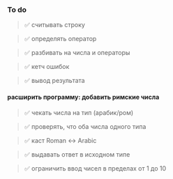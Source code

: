 ### To do

> ✅ считывать строку

> ✅ определять оператор

> ✅ разбивать на числа и операторы

> ✅ кетч ошибок

> ✅ вывод результата

#### расширить программу: добавить римские числа 
> ✅ чекать числа на тип (арабик/ром)

> ✅ проверять, что оба числа одного типа 

> ✅ каст Roman <-> Arabic

> ✅ выдавать ответ в исходном типе

> ✅ ограничить ввод чисел в пределах от 1 до 10
